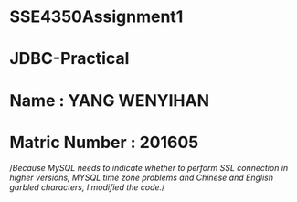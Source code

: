 # SSE4350Assignment1
# JDBC-Practical
# Name : YANG WENYIHAN
# Matric Number : 201605

/*Because MySQL needs to indicate whether to perform SSL connection in higher versions, MYSQL time zone problems and Chinese and English garbled characters, I modified the code.*/
